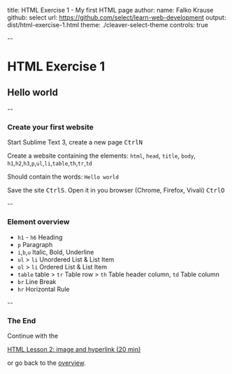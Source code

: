 title: HTML Exercise 1 - My first HTML page
author:
  name: Falko Krause
  github: select
  url: https://github.com/select/learn-web-development
output: dist/html-exercise-1.html
theme: ./cleaver-select-theme
controls: true

--
# HTML Exercise 1

## Hello world

--
### Create your first website

Start Sublime Text 3, create a new page <kbd>Ctrl</kbd><kbd>N</kbd>

Create a website containing the elements: `html`, `head`, `title`, `body`, `h1`,`h2`,`h3`,`p`,`ul`,`li`,`table`,`th`,`tr`,`td`

Should contain the words: `Hello world`

Save the site <kbd>Ctrl</kbd><kbd>S</kbd>. Open it in you browser (Chrome, Firefox, Vivali) <kbd>Ctrl</kbd><kbd>O</kbd>

--
### Element overview

- `h1` - `h6` Heading
- `p` Paragraph
- `i`,`b`,`u` Italic, Bold, Underline
- `ul` > `li` Unordered List & List Item
- `ol` > `li` Ordered List & List Item
- `table` table > `tr` Table row > `th` Table header column, `td` Table column
- `br` Line Break
- `hr` Horizontal Rule

--
### The End
Continue with the 

<a href="html-lesson-2.html">HTML Lesson 2: image and hyperlink (20 min)</a>

or go back to the <a href="https://github.com/select/learn-web-development">overview</a>.

